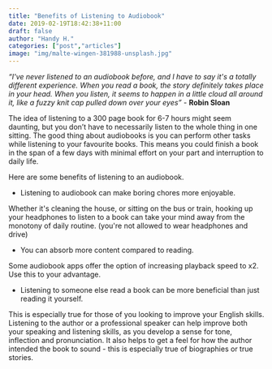 ```yaml
---
title: "Benefits of Listening to Audiobook"
date: 2019-02-19T18:42:38+11:00
draft: false
author: "Handy H."
categories: ["post","articles"]
image: "img/malte-wingen-381988-unsplash.jpg"
---
```

*“I've never listened to an audiobook before, and I have to say it's a totally different experience. When you read a book, the story definitely takes place in your head. When you listen, it seems to happen in a little cloud all around it, like a fuzzy knit cap pulled down over your eyes”* - __Robin Sloan__

The idea of listening to a 300 page book for 6-7 hours might seem daunting, but you don’t have to necessarily listen to the whole thing in one sitting. The good thing about audiobooks is you can perform other tasks while listening to your favourite books. This means you could finish a book in the span of a few days with minimal effort on your part and interruption to daily life.

Here are some benefits of listening to an audiobook.

* Listening to audiobook can make boring chores more enjoyable.

Whether it's cleaning the house, or sitting on the bus or train, hooking up your headphones to listen to a book can take your mind away from the monotony of daily routine. (you're not allowed to wear headphones and drive)

* You can absorb more content compared to reading.

Some audiobook apps offer the option of increasing playback speed to x2. Use this to your advantage.

* Listening to someone else read a book can be more beneficial than just reading it yourself.

This is especially true for those of you looking to improve your English skills. Listening to the author or a professional speaker can help improve both your speaking and listening skills, as you develop a sense for tone, inflection and pronunciation. It also helps to get a feel for how the author intended the book to sound - this is especially true of biographies or true stories.

